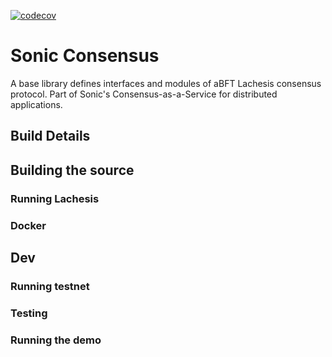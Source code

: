 [![codecov](https://codecov.io/gh/0xsoniclabs/consensus/graph/badge.svg?token=4YGWLYH1QX)](https://codecov.io/gh/0xsoniclabs/consensus)

# Sonic Consensus

A base library defines interfaces and modules of aBFT Lachesis consensus protocol.
Part of Sonic's Consensus-as-a-Service for distributed applications.

## Build Details

## Building the source

### Running Lachesis

### Docker

## Dev

### Running testnet

### Testing

### Running the demo

